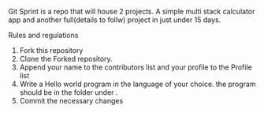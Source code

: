Git Sprint is a repo that will house 2 projects. A simple multi stack calculator app and another full(details to follw) project in just under 15 days.

Rules and regulations
1. Fork this repository
2. Clone the Forked repository.
3. Append your name to the contributors list and your profile to the Profile list
4. Write a Hello world program in the language of your choice. the program should be in the <hello> folder under <your language directory>.
5. Commit the necessary changes